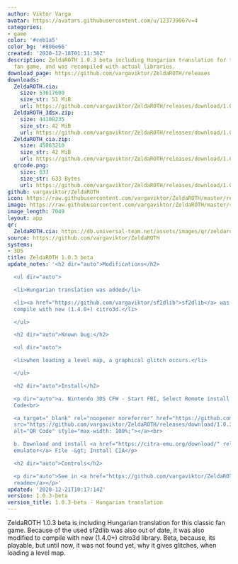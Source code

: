 ```yaml
---
author: Viktor Varga
avatar: https://avatars.githubusercontent.com/u/12373906?v=4
categories:
- game
color: '#ceb1a5'
color_bg: '#806e66'
created: '2020-12-18T01:11:38Z'
description: ZeldaROTH 1.0.3 beta including Hungarian translation for this classic
  fan game, and was recompiled with actual libraries.
download_page: https://github.com/vargaviktor/ZeldaROTH/releases
downloads:
  ZeldaROTH.cia:
    size: 53617600
    size_str: 51 MiB
    url: https://github.com/vargaviktor/ZeldaROTH/releases/download/1.0.3-beta/ZeldaROTH.cia
  ZeldaROTH_3dsx.zip:
    size: 44108235
    size_str: 42 MiB
    url: https://github.com/vargaviktor/ZeldaROTH/releases/download/1.0.3-beta/ZeldaROTH_3dsx.zip
  ZeldaROTH_cia.zip:
    size: 45063210
    size_str: 42 MiB
    url: https://github.com/vargaviktor/ZeldaROTH/releases/download/1.0.3-beta/ZeldaROTH_cia.zip
  qrcode.png:
    size: 633
    size_str: 633 Bytes
    url: https://github.com/vargaviktor/ZeldaROTH/releases/download/1.0.3-beta/qrcode.png
github: vargaviktor/ZeldaROTH
icon: https://raw.githubusercontent.com/vargaviktor/ZeldaROTH/master/resources/icon.png
image: https://raw.githubusercontent.com/vargaviktor/ZeldaROTH/master/resources/banner.png
image_length: 7049
layout: app
qr:
  ZeldaROTH.cia: https://db.universal-team.net/assets/images/qr/zeldaroth-cia.png
source: https://github.com/vargaviktor/ZeldaROTH
systems:
- 3DS
title: ZeldaROTH 1.0.3 beta
update_notes: '<h2 dir="auto">Modifications</h2>

  <ul dir="auto">

  <li>Hungarian translation was added</li>

  <li><a href="https://github.com/vargaviktor/sf2dlib">sf2dlib</a> was modified to
  compile with new (1.4.0+) citro3d.</li>

  </ul>

  <h2 dir="auto">Known bug:</h2>

  <ul dir="auto">

  <li>when loading a level map, a graphical glitch occurs.</li>

  </ul>

  <h2 dir="auto">Install</h2>

  <p dir="auto">a. Nintendo 3DS CFW - Start FBI, Select Remote install &gt; Scan QR
  Code<br>

  <a target="_blank" rel="noopener noreferrer" href="https://github.com/vargaviktor/ZeldaROTH/releases/download/1.0.3-beta/qrcode.png"><img
  src="https://github.com/vargaviktor/ZeldaROTH/releases/download/1.0.3-beta/qrcode.png"
  alt="QR Code" style="max-width: 100%;"></a><br>

  b. Download and install <a href="https://citra-emu.org/download/" rel="nofollow">Citra
  emulator</a> File -&gt; Install CIA</p>

  <h2 dir="auto">Controls</h2>

  <p dir="auto">See in <a href="https://github.com/vargaviktor/ZeldaROTH/">Repository
  readme</a></p>'
updated: '2020-12-21T10:17:14Z'
version: 1.0.3-beta
version_title: 1.0.3-beta - Hungarian translation
---
```

ZeldaROTH 1.0.3 beta is including Hungarian translation for this classic fan game.
Because of the used sf2dlib was also out of date, it was also modified to compile with new (1.4.0+) citro3d library.
Beta, because, its playable, but until now, it was not found yet, why it gives glitches, when loading a level map.
